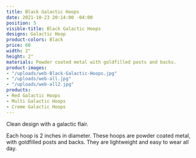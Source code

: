 ```yaml
---
title: Black Galactic Hoops
date: 2021-10-23 20:14:00 -04:00
position: 5
visible-title: Black Galactic Hoops
designs: Galactic Hoop
product-colors: Black
price: 60
width: 2"
height: 2"
materials: Powder coated metal with goldfilled posts and backs.
product-images:
- "/uploads/web-Black-Galactic-Hoops.jpg"
- "/uploads/web-all.jpg"
- "/uploads/web-all2.jpg"
products:
- Red Galactic Hoops
- Multi Galactic Hoops
- Creme Galactic Hoops
---
```


Clean design with a galactic flair.

Each hoop is 2 inches in diameter. These hoops are powder coated metal, with goldfilled posts and backs. They are lightweight and easy to wear all day.